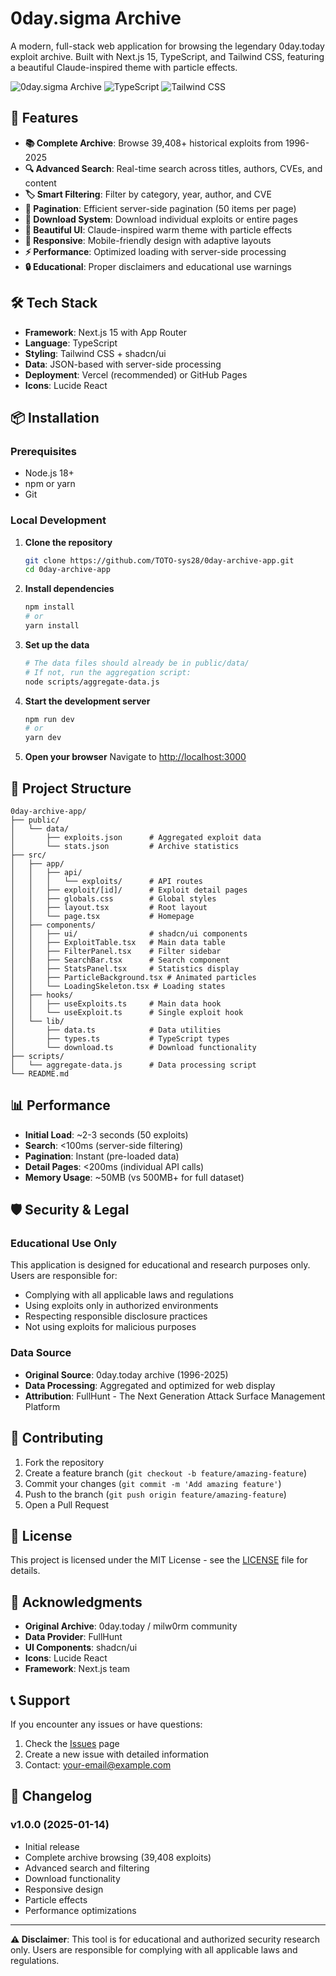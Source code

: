 # 0day.sigma Archive

A modern, full-stack web application for browsing the legendary 0day.today exploit archive. Built with Next.js 15, TypeScript, and Tailwind CSS, featuring a beautiful Claude-inspired theme with particle effects.

![0day.sigma Archive](https://img.shields.io/badge/Next.js-15.5.5-black?style=for-the-badge&logo=next.js)
![TypeScript](https://img.shields.io/badge/TypeScript-5.0-blue?style=for-the-badge&logo=typescript)
![Tailwind CSS](https://img.shields.io/badge/Tailwind_CSS-3.0-38B2AC?style=for-the-badge&logo=tailwind-css)

## 🌟 Features

- **📚 Complete Archive**: Browse 39,408+ historical exploits from 1996-2025
- **🔍 Advanced Search**: Real-time search across titles, authors, CVEs, and content
- **🏷️ Smart Filtering**: Filter by category, year, author, and CVE
- **📄 Pagination**: Efficient server-side pagination (50 items per page)
- **💾 Download System**: Download individual exploits or entire pages
- **🎨 Beautiful UI**: Claude-inspired warm theme with particle effects
- **📱 Responsive**: Mobile-friendly design with adaptive layouts
- **⚡ Performance**: Optimized loading with server-side processing
- **🔒 Educational**: Proper disclaimers and educational use warnings


## 🛠️ Tech Stack

- **Framework**: Next.js 15 with App Router
- **Language**: TypeScript
- **Styling**: Tailwind CSS + shadcn/ui
- **Data**: JSON-based with server-side processing
- **Deployment**: Vercel (recommended) or GitHub Pages
- **Icons**: Lucide React

## 📦 Installation

### Prerequisites

- Node.js 18+ 
- npm or yarn
- Git

### Local Development

1. **Clone the repository**
   ```bash
   git clone https://github.com/TOTO-sys28/0day-archive-app.git
   cd 0day-archive-app
   ```

2. **Install dependencies**
   ```bash
   npm install
   # or
   yarn install
   ```

3. **Set up the data**
   ```bash
   # The data files should already be in public/data/
   # If not, run the aggregation script:
   node scripts/aggregate-data.js
   ```

4. **Start the development server**
   ```bash
   npm run dev
   # or
   yarn dev
   ```

5. **Open your browser**
   Navigate to [http://localhost:3000](http://localhost:3000)

## 📁 Project Structure

```
0day-archive-app/
├── public/
│   └── data/
│       ├── exploits.json      # Aggregated exploit data
│       └── stats.json         # Archive statistics
├── src/
│   ├── app/
│   │   ├── api/
│   │   │   └── exploits/      # API routes
│   │   ├── exploit/[id]/      # Exploit detail pages
│   │   ├── globals.css        # Global styles
│   │   ├── layout.tsx         # Root layout
│   │   └── page.tsx           # Homepage
│   ├── components/
│   │   ├── ui/                # shadcn/ui components
│   │   ├── ExploitTable.tsx   # Main data table
│   │   ├── FilterPanel.tsx    # Filter sidebar
│   │   ├── SearchBar.tsx      # Search component
│   │   ├── StatsPanel.tsx     # Statistics display
│   │   ├── ParticleBackground.tsx # Animated particles
│   │   └── LoadingSkeleton.tsx # Loading states
│   ├── hooks/
│   │   ├── useExploits.ts     # Main data hook
│   │   └── useExploit.ts      # Single exploit hook
│   └── lib/
│       ├── data.ts            # Data utilities
│       ├── types.ts           # TypeScript types
│       └── download.ts        # Download functionality
├── scripts/
│   └── aggregate-data.js      # Data processing script
└── README.md
```


## 📊 Performance

- **Initial Load**: ~2-3 seconds (50 exploits)
- **Search**: <100ms (server-side filtering)
- **Pagination**: Instant (pre-loaded data)
- **Detail Pages**: <200ms (individual API calls)
- **Memory Usage**: ~50MB (vs 500MB+ for full dataset)

## 🛡️ Security & Legal

### Educational Use Only

This application is designed for educational and research purposes only. Users are responsible for:

- Complying with all applicable laws and regulations
- Using exploits only in authorized environments
- Respecting responsible disclosure practices
- Not using exploits for malicious purposes

### Data Source

- **Original Source**: 0day.today archive (1996-2025)
- **Data Processing**: Aggregated and optimized for web display
- **Attribution**: FullHunt - The Next Generation Attack Surface Management Platform

## 🤝 Contributing

1. Fork the repository
2. Create a feature branch (`git checkout -b feature/amazing-feature`)
3. Commit your changes (`git commit -m 'Add amazing feature'`)
4. Push to the branch (`git push origin feature/amazing-feature`)
5. Open a Pull Request

## 📝 License

This project is licensed under the MIT License - see the [LICENSE](LICENSE) file for details.

## 🙏 Acknowledgments

- **Original Archive**: 0day.today / milw0rm community
- **Data Provider**: FullHunt
- **UI Components**: shadcn/ui
- **Icons**: Lucide React
- **Framework**: Next.js team

## 📞 Support

If you encounter any issues or have questions:

1. Check the [Issues](https://github.com/TOTO-sys28/0day-archive-app/issues) page
2. Create a new issue with detailed information
3. Contact: [your-email@example.com](mailto:TOTOBOBDOD1@proton.me)

## 🔄 Changelog

### v1.0.0 (2025-01-14)
- Initial release
- Complete archive browsing (39,408 exploits)
- Advanced search and filtering
- Download functionality
- Responsive design
- Particle effects
- Performance optimizations

---

**⚠️ Disclaimer**: This tool is for educational and authorized security research only. Users are responsible for complying with all applicable laws and regulations.
